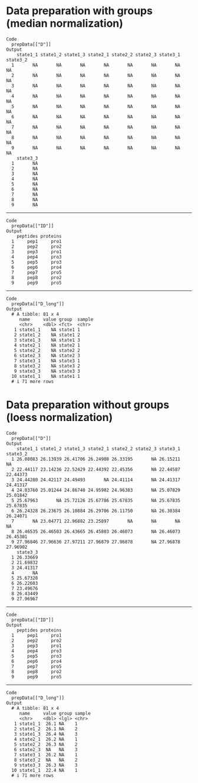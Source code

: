 # Data preparation with groups (median normalization)

    Code
      prepData[["D"]]
    Output
        state1_1 state1_2 state1_3 state2_1 state2_2 state2_3 state3_1 state3_2
      1       NA       NA       NA       NA       NA       NA       NA       NA
      2       NA       NA       NA       NA       NA       NA       NA       NA
      3       NA       NA       NA       NA       NA       NA       NA       NA
      4       NA       NA       NA       NA       NA       NA       NA       NA
      5       NA       NA       NA       NA       NA       NA       NA       NA
      6       NA       NA       NA       NA       NA       NA       NA       NA
      7       NA       NA       NA       NA       NA       NA       NA       NA
      8       NA       NA       NA       NA       NA       NA       NA       NA
      9       NA       NA       NA       NA       NA       NA       NA       NA
        state3_3
      1       NA
      2       NA
      3       NA
      4       NA
      5       NA
      6       NA
      7       NA
      8       NA
      9       NA

---

    Code
      prepData[["ID"]]
    Output
        peptides proteins
      1     pep1     pro1
      2     pep2     pro2
      3     pep3     pro1
      4     pep4     pro3
      5     pep5     pro3
      6     pep6     pro4
      7     pep7     pro5
      8     pep8     pro2
      9     pep9     pro5

---

    Code
      prepData[["D_long"]]
    Output
      # A tibble: 81 x 4
         name     value group  sample
         <chr>    <dbl> <fct>  <chr> 
       1 state1_1    NA state1 1     
       2 state1_2    NA state1 2     
       3 state1_3    NA state1 3     
       4 state2_1    NA state2 1     
       5 state2_2    NA state2 2     
       6 state2_3    NA state2 3     
       7 state3_1    NA state3 1     
       8 state3_2    NA state3 2     
       9 state3_3    NA state3 3     
      10 state1_1    NA state1 1     
      # i 71 more rows

# Data preparation without groups (loess normalization)

    Code
      prepData[["D"]]
    Output
        state1_1 state1_2 state1_3 state2_1 state2_2 state2_3 state3_1 state3_2
      1 26.08083 26.13939 26.41706 26.24908 26.33195       NA 26.15211       NA
      2 22.44117 23.14236 22.52429 22.44392 22.45356       NA 22.44587 22.44373
      3 24.44280 24.42117 24.49493       NA 24.41114       NA 24.41317 24.41317
      4 24.83760 25.01244 24.86740 24.95982 24.96383       NA 25.07829 25.01842
      5 25.67963       NA 25.72126 25.67786 25.67835       NA 25.67835 25.67835
      6 26.24328 26.23675 26.10884 26.29706 26.11750       NA 26.30384 26.24071
      7       NA 23.04771 22.96882 23.25897       NA       NA       NA       NA
      8 26.46535 26.46503 26.43665 26.45803 26.46073       NA 26.46073 26.45301
      9 27.96846 27.96636 27.97211 27.96879 27.96878       NA 27.96878 27.96902
        state3_3
      1 26.33669
      2 21.69832
      3 24.41317
      4       NA
      5 25.67328
      6 26.22603
      7 23.49676
      8 26.43449
      9 27.96967

---

    Code
      prepData[["ID"]]
    Output
        peptides proteins
      1     pep1     pro1
      2     pep2     pro2
      3     pep3     pro1
      4     pep4     pro3
      5     pep5     pro3
      6     pep6     pro4
      7     pep7     pro5
      8     pep8     pro2
      9     pep9     pro5

---

    Code
      prepData[["D_long"]]
    Output
      # A tibble: 81 x 4
         name     value group sample
         <chr>    <dbl> <lgl> <chr> 
       1 state1_1  26.1 NA    1     
       2 state1_2  26.1 NA    2     
       3 state1_3  26.4 NA    3     
       4 state2_1  26.2 NA    1     
       5 state2_2  26.3 NA    2     
       6 state2_3  NA   NA    3     
       7 state3_1  26.2 NA    1     
       8 state3_2  NA   NA    2     
       9 state3_3  26.3 NA    3     
      10 state1_1  22.4 NA    1     
      # i 71 more rows

